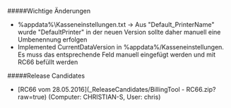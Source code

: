#####Wichtige Änderungen
* %appdata%\Kasseneinstellungen.txt -> Aus "Default_PrinterName" wurde "DefaultPrinter" in der neuen Version sollte daher manuell eine Umbenennung erfolgen
* Implemented CurrentDataVersion in %appdata%/Kasseneinstellungen. Es muss das entsprechende Feld manuell eingefügt werden und mit RC66 befüllt werden
[](CHANGELOGEND)


#####Release Candidates
* [RC66 vom 28.05.2016](_ReleaseCandidates/BillingTool - RC66.zip?raw=true) (Computer: CHRISTIAN-S, User: chris)
